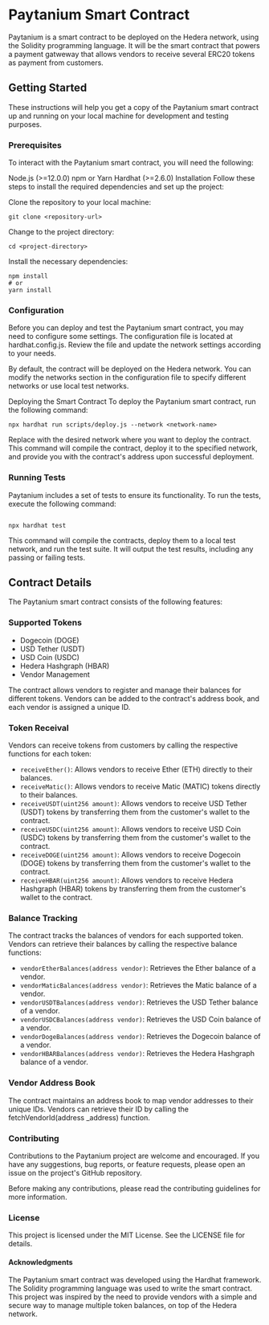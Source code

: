 # Paytanium Smart Contract
Paytanium is a smart contract to be deployed on the Hedera network, using the Solidity programming language. It will be the smart contract that powers a payment gatweway that allows vendors to receive several ERC20 tokens as payment from customers.

## Getting Started
These instructions will help you get a copy of the Paytanium smart contract up and running on your local machine for development and testing purposes.

### Prerequisites
To interact with the Paytanium smart contract, you will need the following:

Node.js (>=12.0.0)
npm or Yarn
Hardhat (>=2.6.0)
Installation
Follow these steps to install the required dependencies and set up the project:

Clone the repository to your local machine:
```shell
git clone <repository-url>
```
Change to the project directory:

```shell
cd <project-directory>
```

Install the necessary dependencies:

```shell
npm install
# or
yarn install
```

### Configuration
Before you can deploy and test the Paytanium smart contract, you may need to configure some settings. The configuration file is located at hardhat.config.js. Review the file and update the network settings according to your needs.

By default, the contract will be deployed on the Hedera network. You can modify the networks section in the configuration file to specify different networks or use local test networks.

Deploying the Smart Contract
To deploy the Paytanium smart contract, run the following command:

```shell
npx hardhat run scripts/deploy.js --network <network-name>
```

Replace <network-name> with the desired network where you want to deploy the contract. This command will compile the contract, deploy it to the specified network, and provide you with the contract's address upon successful deployment.

### Running Tests
Paytanium includes a set of tests to ensure its functionality. To run the tests, execute the following command:

```shell

npx hardhat test
``` 

This command will compile the contracts, deploy them to a local test network, and run the test suite. It will output the test results, including any passing or failing tests.

## Contract Details
The Paytanium smart contract consists of the following features:

### Supported Tokens
- Dogecoin (DOGE)
- USD Tether (USDT)
- USD Coin (USDC)
- Hedera Hashgraph (HBAR)
- Vendor Management

The contract allows vendors to register and manage their balances for different tokens. Vendors can be added to the contract's address book, and each vendor is assigned a unique ID.

### Token Receival
Vendors can receive tokens from customers by calling the respective functions for each token:

- `receiveEther()`: Allows vendors to receive Ether (ETH) directly to their balances.
- `receiveMatic()`: Allows vendors to receive Matic (MATIC) tokens directly to their balances.
- `receiveUSDT(uint256 amount)`: Allows vendors to receive USD Tether (USDT) tokens by transferring them from the customer's wallet to the contract.
- `receiveUSDC(uint256 amount)`: Allows vendors to receive USD Coin (USDC) tokens by transferring them from the customer's wallet to the contract.
- `receiveDOGE(uint256 amount)`: Allows vendors to receive Dogecoin (DOGE) tokens by transferring them from the customer's wallet to the contract.
- `receiveHBAR(uint256 amount)`: Allows vendors to receive Hedera Hashgraph (HBAR) tokens by transferring them from the customer's wallet to the contract.

### Balance Tracking
The contract tracks the balances of vendors for each supported token. Vendors can retrieve their balances by calling the respective balance functions:

- `vendorEtherBalances(address vendor)`: Retrieves the Ether balance of a vendor.
- `vendorMaticBalances(address vendor)`: Retrieves the Matic balance of a vendor.
- `vendorUSDTBalances(address vendor)`: Retrieves the USD Tether balance of a vendor.
- `vendorUSDCBalances(address vendor)`: Retrieves the USD Coin balance of a vendor.
- `vendorDogeBalances(address vendor)`: Retrieves the Dogecoin balance of a vendor.
- `vendorHBARBalances(address vendor)`: Retrieves the Hedera Hashgraph balance of a vendor.

### Vendor Address Book
The contract maintains an address book to map vendor addresses to their unique IDs. Vendors can retrieve their ID by calling the fetchVendorId(address _address) function.

### Contributing
Contributions to the Paytanium project are welcome and encouraged. If you have any suggestions, bug reports, or feature requests, please open an issue on the project's GitHub repository.

Before making any contributions, please read the contributing guidelines for more information.

### License
This project is licensed under the MIT License. See the LICENSE file for details.

#### Acknowledgments
The Paytanium smart contract was developed using the Hardhat framework.
The Solidity programming language was used to write the smart contract.
This project was inspired by the need to provide vendors with a simple and secure way to manage multiple token balances, on top of the Hedera network.